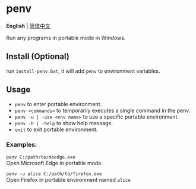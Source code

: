 # penv

**English** | [简体中文](https://github.com/Charon2050/penv/blob/main/README_zh-CN.md)

Run any programs in portable mode in Windows.

## Install (Optional)

run `install-penv.bat`, it will add `penv` to environment variables.

## Usage

- `penv` to enter portable environment.
- `penv <commands>` to temporarily executes a single command in the penv.
- `penv -u | -use <env name>` to use a specific portable environment.
- `penv -h | -help` to show help message.
- `exit` to exit portable environment.

### Examples:

`penv C:/path/to/msedge.exe`
<br/>Open Microsoft Edge in portable mode.

`penv -u alice C:/path/to/firefox.exe`
<br/>Open Firefox in portable environment named `alice`


